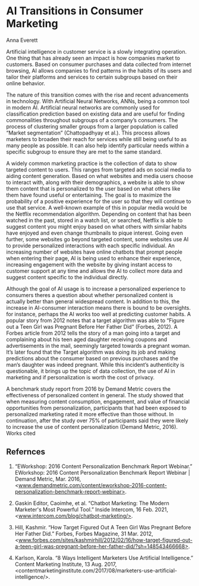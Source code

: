 # AI Transitions in Consumer Marketing

Anna Everett

Artificial intelligence in customer service is a slowly integrating
operation. One thing that has already seen an impact is how companies
market to customers. Based on consumer purchases and data collected
from internet browsing, AI allows companies to find patterns in the
habits of its users and tailor their platforms and services to certain
subgroups based on their online behavior.

The nature of this transition comes with the rise and recent
advancements in technology. With Artificial Neural Networks, ANNs,
being a common tool in modern AI. Artificial neural networks are
commonly used for classification prediction based on existing data and
are useful for finding commonalities throughout subgroups of a
company’s consumers. The process of clustering smaller groups from a
larger population is called “Market segmentation” (Chattopadhyay et
al.). This process allows marketers to broaden their reach for
services while still being useful to as many people as possible. It
can also help identify particular needs within a specific subgroup to
ensure they are met to the same standard.

A widely common marketing practice is the collection of data to show
targeted content to users. This ranges from targeted ads on social
media to aiding content generation. Based on what websites and media
users choose to interact with, along with their demographics, a
website is able to show them content that is personalized to the user
based on what others like them have found useful or entertaining. The
goal is to maximize the probability of a positive experience for the
user so that they will continue to use that service. A well-known
example of this in popular media would be the Netflix recommendation
algorithm. Depending on content that has been watched in the past,
stored in a watch list, or searched, Netflix is able to suggest
content you might enjoy based on what others with similar habits have
enjoyed and even change thumbnails to pique interest. Going even
further, some websites go beyond targeted content, some websites use
AI to provide personalized interactions with each specific individual.
An increasing number of websites have online chatbots that prompt
people when entering their page, AI is being used to enhance their
experience, increasing engagement with the website by giving instant
access to customer support at any time and allows the AI to collect
more data and suggest content specific to the individual directly.

Although the goal of AI usage is to increase a personalized experience
to consumers theres a question about whether personalized content is
actually better than general widespread content. In addition to this,
the increase in AI-consumer interaction means there is bound to be
oversights. for instance, perhaps the AI works too well at predicting
customer habits. A popular story from 2012 notes that a target
algorithm was able to “Figure out a Teen Girl was Pregnant Before Her
Father Did” (Forbes, 2012). A Forbes article from 2012 tells the story
of a man going into a target and complaining about his teen aged
daughter receiving coupons and advertisements in the mail, seemingly
targeted towards a pregnant woman. It’s later found that the Target
algorithm was doing its job and making predictions about the consumer
based on previous purchases and the man’s daughter was indeed
pregnant. While this incident’s authenticity is questionable, it
brings up the topic of data collection, the use of AI in marketing and
if personalization is worth the cost of privacy.

A benchmark study report from 2016 by Demand Metric covers the
effectiveness of personalized content in general. The study showed
that when measuring content consumption, engagement, and value of
financial opportunities from personalization, participants that had
been exposed to personalized marketing rated it more effective than
those without. In continuation, after the study over 75% of
participants said they were likely to increase the use of content
personalization (Demand Metric, 2016). Works cited

## Refernces

1. “EWorkshop: 2016 Content Personalization Benchmark Report Webinar.”
   EWorkshop: 2016 Content Personalization Benchmark Report Webinar |
   Demand Metric, Mar. 2016,
   <www.demandmetric.com/content/eworkshop-2016-content-personalization-benchmark-report-webinar>.

2. Gaskin Editor, Caoimhe, et al. “Chatbot Marketing: The Modern
   Marketer's Most Powerful Tool.” Inside Intercom, 16 Feb. 2021,
   <www.intercom.com/blog/chatbot-marketing/>.

3. Hill, Kashmir. “How Target Figured Out A Teen Girl Was Pregnant Before
   Her Father Did.” Forbes, Forbes Magazine, 31 Mar. 2012, <www.forbes.com/sites/kashmirhill/2012/02/16/how-target-figured-out-a-teen-girl-was-pregnant-before-her-father-did/?sh=148543466668>.

4. Karlson, Karola. “8 Ways Intelligent Marketers Use Artificial
   Intelligence.” Content Marketing Institute, 13 Aug. 2017,   <contentmarketinginstitute.com/2017/08/marketers-use-artificial-intelligence/>.
